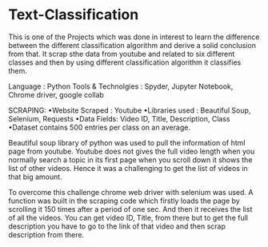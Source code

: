 # Text-Classification

This is one of the Projects which was done in interest to learn the difference between the different classification algorithm and derive a solid conclusion from that. It scrap sthe data from youtube and related to six different classes and then by using different classification algorithm it classifies them.


Language : Python
Tools & Technolgies :  Spyder,  Jupyter Notebook, Chrome driver, google collab

SCRAPING:
•Website Scraped :  Youtube
•Libraries used : Beautiful Soup, Selenium, Requests 
•Data Fields: Video ID, Title,  Description, Class
•Dataset contains 500 entries per class on an average.

Beautiful soup library of python was used to pull the information of html page from youtube. Youtube does not gives the full video length when you normally search a topic in its first page when you scroll down it shows the list of other videos. Hence it was a challenging to get the list of videos in that big amount.
 
To overcome this challenge chrome web driver with selenium was used. A function was built in the scraping code which firstly loads the page by scrolling it 150 times after a period of one sec.  And then it receives the list of all the videos. You can get video ID, Title, from there but to get the full description you have to go to the link of that video and then scrap description from there. 
